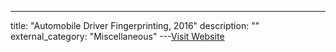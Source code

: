 ---
title: "Automobile Driver Fingerprinting, 2016"
description: ""
external_category: "Miscellaneous"
---[Visit Website](http://www.autosec.org/pubs/fingerprint.pdf)

